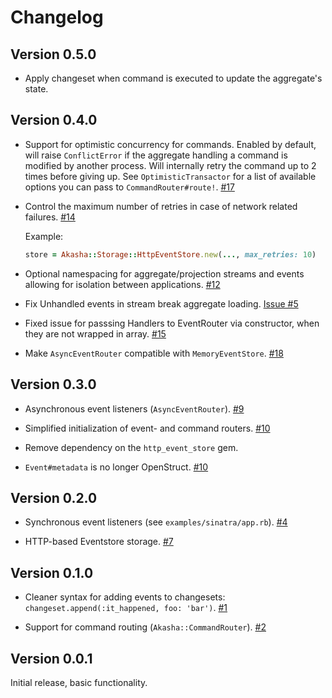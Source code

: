 # Changelog

## Version 0.5.0

* Apply changeset when command is executed to update the aggregate's state.


## Version 0.4.0

* Support for optimistic concurrency for commands. Enabled by default, will raise `ConflictError` if the aggregate
  handling a command is modified by another process. Will internally retry the command up to 2 times before giving up.
  See `OptimisticTransactor` for a list of available options you can pass to `CommandRouter#route!`. [#17](https://github.com/bilus/akasha/pull/17)

* Control the maximum number of retries in case of network related failures. [#14](https://github.com/bilus/akasha/pull/14)

  Example:
   ```ruby
   store = Akasha::Storage::HttpEventStore.new(..., max_retries: 10)
   ```

* Optional namespacing for aggregate/projection streams and events allowing for isolation
  between applications. [#12](https://github.com/bilus/akasha/pull/12)

* Fix Unhandled events in stream break aggregate loading. [Issue #5](https://github.com/bilus/akasha/issues/5)

* Fixed issue for passsing Handlers to EventRouter via constructor, when they are not wrapped in array. [#15](https://github.com/bilus/akasha/pull/15)

* Make `AsyncEventRouter` compatible with `MemoryEventStore`. [#18](https://github.com/bilus/akasha/pull/18)


## Version 0.3.0

* Asynchronous event listeners (`AsyncEventRouter`). [#9](https://github.com/bilus/akasha/pull/9)

* Simplified initialization of event- and command routers. [#10](https://github.com/bilus/akasha/pull/10)

* Remove dependency on the `http_event_store` gem.

* `Event#metadata` is no longer OpenStruct. [#10](https://github.com/bilus/akasha/pull/10)


## Version 0.2.0

* Synchronous event listeners (see `examples/sinatra/app.rb`). [#4](https://github.com/bilus/akasha/pull/4)

* HTTP-based Eventstore storage. [#7](https://github.com/bilus/akasha/pull/7)


## Version 0.1.0

* Cleaner syntax for adding events to changesets: `changeset.append(:it_happened, foo: 'bar')`. [#1](https://github.com/bilus/akasha/pull/1)

* Support for command routing (`Akasha::CommandRouter`). [#2](https://github.com/bilus/akasha/pull/2)


## Version 0.0.1

Initial release, basic functionality.
